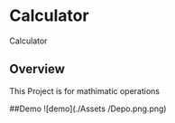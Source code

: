 # Calculator
Calculator



## Overview

This Project is for mathimatic operations

##Demo
![demo](./Assets
/Depo.png.png)
